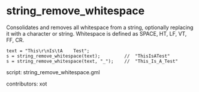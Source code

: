 string_remove_whitespace
========================

Consolidates and removes all whitespace from a string,
optionally replacing it with a character or string.
Whitespace is defined as SPACE, HT, LF, VT, FF, CR.

    text = "This\r\nIs\tA    Test";
    s = string_remove_whitespace(text);         //  "ThisIsATest"
    s = string_remove_whitespace(text, "_");    //  "This_Is_A_Test"

script: string_remove_whitespace.gml

contributors: xot
